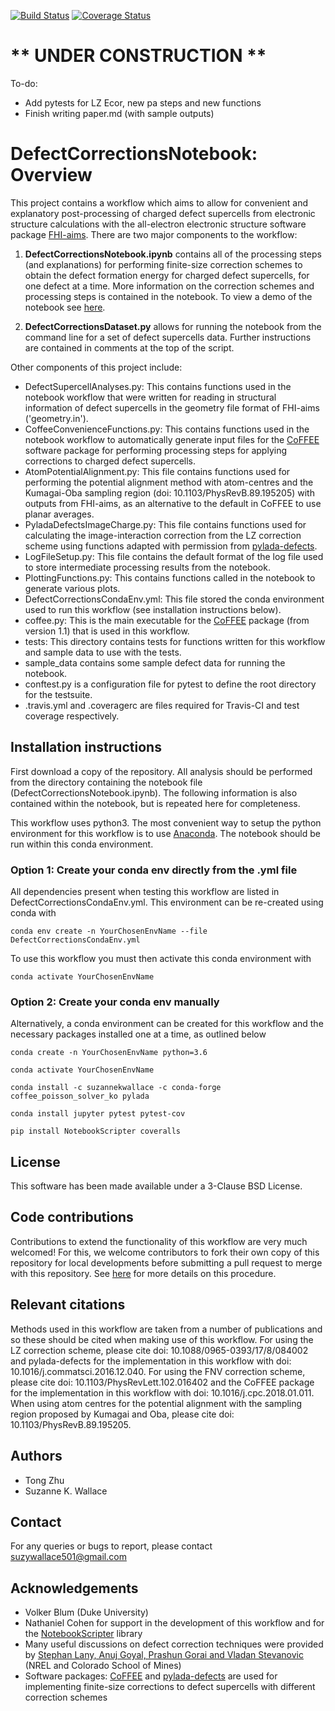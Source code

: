 [![Build Status](https://travis-ci.org/skw32/DefectCorrectionsNotebook.svg?branch=master)](https://travis-ci.org/skw32/DefectCorrectionsNotebook)
[![Coverage Status](https://coveralls.io/repos/github/skw32/DefectCorrectionsNotebook/badge.svg?branch=master)](https://coveralls.io/github/skw32/DefectCorrectionsNotebook?branch=master)

# ** UNDER CONSTRUCTION **

To-do:

- Add pytests for LZ Ecor, new pa steps and new functions
- Finish writing paper.md (with sample outputs)

# DefectCorrectionsNotebook: Overview

This project contains a workflow which aims to allow for convenient and explanatory post-processing of charged defect supercells from electronic structure calculations with the all-electron electronic structure software package [FHI-aims](https://aimsclub.fhi-berlin.mpg.de/). There are two major components to the workflow:

1. **DefectCorrectionsNotebook.ipynb** contains all of the processing steps (and explanations) for performing finite-size correction schemes to obtain the defect formation energy for charged defect supercells, for one defect at a time. More information on the correction schemes and processing steps is contained in the notebook. To view a demo of the notebook see [here](https://nbviewer.jupyter.org/github/skw32/DefectCorrectionsNotebook/blob/master/DefectCorrectionsNotebook.ipynb).

2. **DefectCorrectionsDataset.py** allows for running the notebook from the command line for a set of defect supercells data. Further instructions are contained in comments at the top of the script.

Other components of this project include:

- DefectSupercellAnalyses.py: This contains functions used in the notebook workflow that were written for reading in structural information of defect supercells in the geometry file format of FHI-aims ('geometry.in').
- CoffeeConvenienceFunctions.py: This contains functions used in the notebook workflow to automatically generate input files for the [CoFFEE](https://www.sciencedirect.com/science/article/pii/S0010465518300158) software package for performing processing steps for applying corrections to charged defect supercells.
- AtomPotentialAlignment.py: This file contains functions used for performing the potential alignment method with atom-centres and the Kumagai-Oba sampling region (doi: 10.1103/PhysRevB.89.195205) with outputs from FHI-aims, as an alternative to the default in CoFFEE to use planar averages.
- PyladaDefectsImageCharge.py: This file contains functions used for calculating the image-interaction correction from the LZ correction scheme using functions adapted with permission from [pylada-defects](https://github.com/pylada/pylada-defects).
- LogFileSetup.py: This file contains the default format of the log file used to store intermediate processing results from the notebook.
- PlottingFunctions.py: This contains functions called in the notebook to generate various plots.
- DefectCorrectionsCondaEnv.yml: This file stored the conda environment used to run this workflow (see installation instructions below).
- coffee.py: This is the main executable for the [CoFFEE](https://www.sciencedirect.com/science/article/pii/S0010465518300158) package (from version 1.1) that is used in this workflow.
- tests: This directory contains tests for functions written for this workflow and sample data to use with the tests.
- sample_data contains some sample defect data for running the notebook. 
- conftest.py is a configuration file for pytest to define the root directory for the testsuite.
- .travis.yml and .coveragerc are files required for Travis-CI and test coverage respectively.

## Installation instructions

First download a copy of the repository. All analysis should be performed from the directory containing the notebook file (DefectCorrectionsNotebook.ipynb). The following information is also contained within the notebook, but is repeated here for completeness.

This workflow uses python3. The most convenient way to setup the python environment for this workflow is to use [Anaconda](https://www.anaconda.com/distribution/). The notebook should be run within this conda environment.


### Option 1: Create your conda env directly from the .yml file
All dependencies present when testing this workflow are listed in DefectCorrectionsCondaEnv.yml. This environment can be re-created using conda with 

`conda env create -n YourChosenEnvName --file DefectCorrectionsCondaEnv.yml` 

To use this workflow you must then activate this conda environment with 

`conda activate YourChosenEnvName`

### Option 2: Create your conda env manually

Alternatively, a conda environment can be created for this workflow and the necessary packages installed one at a time, as outlined below

`conda create -n YourChosenEnvName python=3.6`

`conda activate YourChosenEnvName`

`conda install -c suzannekwallace -c conda-forge coffee_poisson_solver_ko pylada`

`conda install jupyter pytest pytest-cov`

`pip install NotebookScripter coveralls`

## License

This software has been made available under a 3-Clause BSD License.

## Code contributions

Contributions to extend the functionality of this workflow are very much welcomed! For this, we welcome contributors to fork their own copy of this repository for local developments before submitting a pull request to merge with this repository. See [here](https://guides.github.com/activities/forking/) for more details on this procedure.

## Relevant citations

Methods used in this workflow are taken from a number of publications and so these should be cited when making use of this workflow. For using the LZ correction scheme, please cite doi: 10.1088/0965-0393/17/8/084002 and pylada-defects for the implementation in this workflow with doi: 10.1016/j.commatsci.2016.12.040. For using the FNV correction scheme, please cite doi: 10.1103/PhysRevLett.102.016402 and the CoFFEE package for the implementation in this workflow with doi: 10.1016/j.cpc.2018.01.011. When using atom centres for the potential alignment with the sampling region proposed by Kumagai and Oba, please cite doi: 10.1103/PhysRevB.89.195205.

## Authors

- Tong Zhu
- Suzanne K. Wallace

## Contact

For any queries or bugs to report, please contact suzywallace501@gmail.com

## Acknowledgements

- Volker Blum (Duke University)
- Nathaniel Cohen for support in the development of this workflow and for the [NotebookScripter](https://github.com/breathe/NotebookScripter) library
- Many useful discussions on defect correction techniques were provided by [Stephan Lany, Anuj Goyal, Prashun Gorai and Vladan Stevanovic](https://github.com/pylada/pylada-defects) (NREL and Colorado School of Mines)
- Software packages: [CoFFEE](https://www.sciencedirect.com/science/article/pii/S0010465518300158) and [pylada-defects](https://github.com/pylada/pylada-defects) are used for implementing finite-size corrections to defect supercells with different correction schemes
